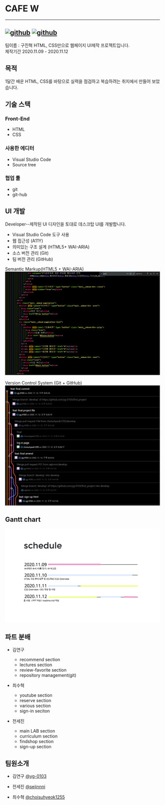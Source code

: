 # CAFE W  
---
[![github](https://img.shields.io/github/issues/yg-0103/first_project)](https://github.com/yg-0103/first_project/issues)
[![github](https://img.shields.io/github/issues-pr-closed/yg-0103/first_project?color=green)](https://github.com/yg-0103/first_project/pulls?q=is%3Apr+is%3Aclosed)
---

팀이름 : 구진혁
HTML, CSS만으로 웹페이지 UI제작 프로젝트입니다.  
제작기간 2020.11.09 - 2020.11.12  

## 목적  
1달간 배운 HTML, CSS를 바탕으로 실력을 점검하고 복습하려는 취지에서 만들어 보았습니다.  

## 기술 스택  
### Front-End  
- HTML  
- CSS  
### 사용한 에디터
- Visual Studio Code
- Source tree
### 협업 툴  
- git  
- git-hub

## UI 개발  
Developer--제작된 UI 디자인을 토대로 데스크탑 UI를 개발합니다.  
- Visual Studio Code 도구 사용  
- 웹 접근성 (A11Y)  
- 의미있는 구조 설계 (HTML5+ WAI-ARIA)  
- 소스 버전 관리 (Git)  
- 팀 버전 관리 (GitHub)

Semantic Markup(HTML5 + WAI-ARIA) 
![이미지](./images/readme_images/SemanticMarkup.png)

Version Control System (Git + GitHub)
![이미지](./images/readme_images/git.png)
 
## Gantt chart  
![이미지](./images/readme_images/ganttchart.png)

## 파트 분배  
- 김연구  
  - recommend section
  - lectures section  
  - review-favorite section  
  - repository management(git)

- 최수혁
  - youtube section  
  - reserve section  
  - various section  
  - sign-in seciton

- 전세진
  - main LAB section  
  - curriculum section
  - findshop section  
  - sign-up section

## 팀원소개  
- 김연구 <a href="https://github.com/yg-0103">@yg-0103</a>  

- 전세진 <a href="https://github.com/sejinnni?tab=repositories">@sejinnni</a>  

- 최수혁 <a href="https://github.com/choisuhyeok1255">@choisuhyeok1255</a>
